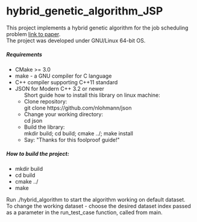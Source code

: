 # hybrid_genetic_algorithm_JSP
<p>
This project implements a hybrid genetic algorithm for the job scheduling problem
<a href="http://mauricio.resende.info/doc/hgajss.pdf">link to paper</a>.<br/>
The project was developed under GNU/Linux 64-bit OS.
<p>
<h5> Requirements </h5>
<ul>
    <li>CMake >= 3.0</li>
    <li>make - a GNU compiler for C language</li>
    <li>C++ compiler supporting C++11 standard</li>
    <li>
    	JSON for Modern C++  3.2 or newer
    	<ul>
    		Short guide how to install this library on linux machine:
    		<li>Clone repository:<br/>
    				git clone https://github.com/nlohmann/json</li>
    		<li>Change your working directory:<br/>
    		 		cd json</li>
    		 <li>Build the library:<br/>
    		 mkdir build; cd build; cmake ../; make install</li>
    		 <li>Say: "Thanks for this foolproof guide!"</li>
    	</ul>
    </li>
</ul>
</p>
<h5>How to build the project:</h5>
<ul>
    <li>mkdir build</li>
    <li>cd build</li>
    <li>cmake ../</li>
    <li>make</li>
</ul>
<p>Run ./hybrid_algorithm to start the algorithm working on default dataset.<br/>
To change the working dataset - choose the desired dataset index passed<br/>
as a parameter in the run_test_case function, called from main.</p>
